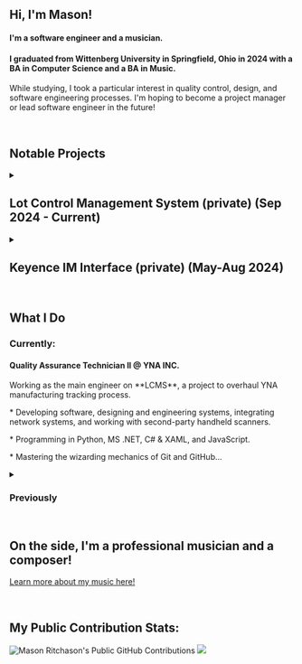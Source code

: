 <div align=left>
   <h2>Hi, I'm Mason!</h2>
   <h4>I'm a software engineer and a musician.</h4>
   <h4>I graduated from Wittenberg University in Springfield, Ohio in 2024 with a BA in Computer Science and a BA in Music.</h4>
   <p>
      While studying, I took a particular interest in quality control, design, and software engineering processes.
      I'm hoping to become a project manager or lead software engineer in the future!
   </p>
</div>
&nbsp
<div align=left>
   <h2>Notable Projects</h2>
   <details>
      <summary><h2>Lot Control Management System (private) (Sep 2024 - Current)</h2></summary>
         <h4>About</h4>
         <p>
Lot Control Management System (LCMS) is a new, all-encompasing system that enables digital lot-tracing data management at YNA. With LCMS, YNA is able to store and interact with lot-tracing data from every in-house             production process. Starting at the raw material stage, LCMS creates long-form chains of data that trace information from each process station. 

Lot-tracing data can be viewed, extracted, and manipulated to assist in part problem management. LCMS eliminates costly paper records, allows timely lot-tracing, and cuts back on problematic human error.

LCMS is a 3-part [Distributed System](https://stackoverflow.com/questions/72763123/what-is-meant-by-distributed-system)* that consists of the **LCMS Client**, and **LCMS WIP Printer** applications, and the **LCMS Watcher** service.

<h4>LCMS Client (Application)</h4>
[see repository >](https://github.com/masonritchason/lcms-client)

A feature-rich application that provides a window into the LCMS database. Allows associates to view, manage, and manipulate lot-tracing data in many ways. Using fast, configurable search algorithms, users can quickly and easily find problem part ranges. With the built-in reporting tools, users can export organized, limited datasets that can be used in a wide range of applications. Manipulating, scrapping, and deleting lot-trace information is easy with LCMS Client's intuituve Label Recreation function.

<h4>LCMS WIP Printer (Application)</h4>
[see repository >](https://github.com/masonritchason/lcms-wip-printer)

Low-level, high-security printing software used to produce lot-tracing labels. These labels are applied to in-house, in-process parts.

<h4>LCMS Watcher (Service)</h4>
[see repository >](https://github.com/masonritchason/lcms-watcher)

WinService-style program that processes scan results from YNA's fleet of production floor handheld scanners. Reads, formats, processes, and inserts new Label scans into the LCMS database.
         </p>
   </details>
   <details>
      <summary><h2>Keyence IM Interface (private) (May-Aug 2024)</h2></summary>
         <p>
            API and data processing system used to link two disparate processes. 
            Cuts manual data-entry out of key workflows and improves accuracy.
         </p>
   </details>
</div>
&nbsp
<div align=left>
   <h2>What I Do</h2>
   <h3>Currently:</h3>
   <h4>Quality Assurance Technician II @ YNA INC.</h4>
   <p>
      Working as the main engineer on **LCMS**, a project to overhaul YNA manufacturing tracking process.
   </p>
   <p>
      * Developing software, designing and engineering systems, integrating network systems, and working with second-party handheld scanners.
   </p>
   <p>
      * Programming in Python, MS .NET, C# & XAML, and JavaScript.
   </p>
   <p>
      * Mastering the wizarding mechanics of Git and GitHub...
   </p>
   <details>
      <summary><h3>Previously</h3></summary>
         <h4>Intern with Yamada North America, INC. in their Quality Assurance department.</h4>
         <p>
            * Worked with digital document management solutions to improve manufacturing workflows.
         </p>
         <p>
            * Programmed in Python and worked with APIs and JSON.
         </p>
   </details>
</div>
&nbsp
<div align=left>
   <h2>On the side, I'm a professional musician and a composer!</h2>
   <p>
      <a href=https://www.masonritchason.com>
         Learn more about my music here!
      </a>
   </p>
</div>
&nbsp
<div align=left>
   <h2>My Public Contribution Stats:</h2>
   <img alt="Mason Ritchason's Public GitHub Contributions" src="https://streak-stats.demolab.com/?user=masonritchason">
   <img src="https://github-readme-stats.vercel.app/api/top-langs/?username=masonritchason"/>
</div>
   
   <!---
   masonritchason/masonritchason is a ✨ special ✨ repository because its `README.md` (this file) appears on your GitHub profile.
   You can click the Preview link to take a look at your changes.
   --->
